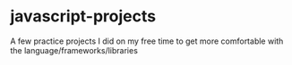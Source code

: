 # javascript-projects
A few practice projects I did on my free time to get more comfortable with the language/frameworks/libraries
